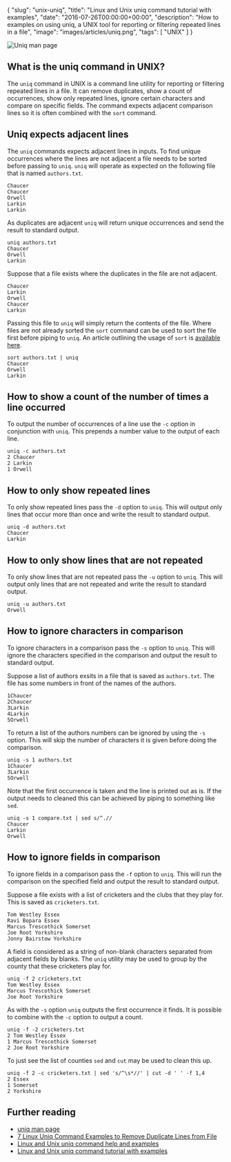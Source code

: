 {
  "slug": "unix-uniq",
  "title": "Linux and Unix uniq command tutorial with examples",
  "date": "2016-07-26T00:00:00+00:00",
  "description": "How to examples on using uniq, a UNIX tool for reporting or filtering repeated lines in a file",
  "image": "images/articles/uniq.png",
  "tags": [
    "UNIX"
  ]
}

![Uniq man page][5]

## What is the uniq command in UNIX?

The `uniq` command in UNIX is a command line utility for reporting or filtering repeated lines in a file. It can remove duplicates, show a count of occurrences, show only repeated lines, ignore certain characters and compare on specific fields. The command expects adjacent comparison lines so it is often combined with the `sort` command. 

## Uniq expects adjacent lines

The `uniq` commands expects adjacent lines in inputs. To find unique occurrences where the lines are not adjacent a file needs to be sorted before passing to `uniq`. `uniq` will operate as expected on the following file that is named `authors.txt`.

    Chaucer
    Chaucer
    Orwell
    Larkin
    Larkin

As duplicates are adjacent `uniq` will return unique occurrences and send the result to standard output. 
  
    uniq authors.txt
    Chaucer
    Orwell
    Larkin

Suppose that a file exists where the duplicates in the file are not adjacent. 

    Chaucer
    Larkin
    Orwell
    Chaucer
    Larkin

Passing this file to `uniq` will simply return the contents of the file. Where files are not already sorted the `sort` command can be used to sort the file first before piping to `uniq`. An article outlining the usage of `sort` is [available here][4].

    sort authors.txt | uniq
    Chaucer
    Orwell
    Larkin

## How to show a count of the number of times a line occurred

To output the number of occurrences of a line use the `-c` option in conjunction with `uniq`. This prepends a number value to the output of each line. 

    uniq -c authors.txt
    2 Chaucer
    2 Larkin
    1 Orwell

## How to only show repeated lines

To only show repeated lines pass the `-d` option to `uniq`. This will output only lines that occur more than once and write the result to standard output.

    uniq -d authors.txt
    Chaucer 
    Larkin

## How to only show lines that are not repeated

To only show lines that are not repeated pass the `-u` option to `uniq`. This will output only lines that are not repeated and write the result to standard output.

    uniq -u authors.txt
    Orwell

## How to ignore characters in comparison

To ignore characters in a comparison pass the `-s` option to `uniq`. This will ignore the characters specified in the comparison and output the result to standard output. 

Suppose a list of authors exsits in a file that is saved as `authors.txt`. The file has some numbers in front of the names of the authors.

    1Chaucer
    2Chaucer
    3Larkin
    4Larkin
    5Orwell

To return a list of the authors numbers can be ignored by using the `-s` option. This will skip the number of characters it is given before doing the comparison.

    uniq -s 1 authors.txt
    1Chaucer
    3Larkin
    5Orwell

Note that the first occurrence is taken and the line is printed out as is. If the output needs to cleaned this can be achieved by piping to something like `sed`.

    uniq -s 1 compare.txt | sed s/^.//
    Chaucer
    Larkin
    Orwell

## How to ignore fields in comparison

To ignore fields in a comparison pass the `-f` option to `uniq`. This will run the comparison on the specified field and output the result to standard output. 

Suppose a file exists with a list of cricketers and the clubs that they play for. This is saved as `cricketers.txt`. 

    Tom Westley Essex
    Ravi Bopara Essex
    Marcus Trescothick Somerset
    Joe Root Yorkshire
    Jonny Bairstow Yorkshire

A field is considered as a string of non-blank characters separated from adjacent fields by blanks. The `uniq` utility may be used to group by the county that these cricketers play for.

    uniq -f 2 cricketers.txt
    Tom Westley Essex
    Marcus Trescothick Somerset
    Joe Root Yorkshire
    
As with the `-s` option `uniq` outputs the first occurrence it finds. It is possible to combine with the `-c` option to output a count.

    uniq -f -2 cricketers.txt
    2 Tom Westley Essex
    1 Marcus Trescothick Somerset
    2 Joe Root Yorkshire

To just see the list of counties `sed` and `cut` may be used to clean this up. 

    uniq -f 2 -c cricketers.txt | sed 's/^\s*//' | cut -d ' ' -f 1,4
    2 Essex
    1 Somerset
    2 Yorkshire

## Further reading

* [uniq man page][1]
* [7 Linux Uniq Command Examples to Remove Duplicate Lines from File][2]
* [Linux and Unix uniq command help and examples][3]
* [Linux and Unix uniq command tutorial with examples][4]

[1]: http://linux.die.net/man/1/uniq
[2]: http://www.thegeekstuff.com/2013/05/uniq-command-examples
[3]: http://www.computerhope.com/unix/uuniq.htm
[4]: https://shapeshed.com/unix-sort/
[5]: https://shapeshed.com/images/articles/uniq.png
